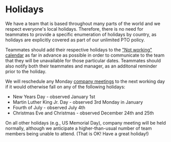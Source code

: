 # Holidays

We have a team that is based throughout many parts of the world and we respect everyone's local holidays. Therefore, there is no need for teammates to provide a specific enumeration of holidays by country, as holidays are explicitly covered as part of our unlimited PTO policy.

Teammates should add their respective holidays to the ["Not working" calendar](https://calendar.google.com/calendar?cid=c291cmNlZ3JhcGguY29tX2JiMGppMHY4OHFtbWw2bGJubW1iYTR2bzBvQGdyb3VwLmNhbGVuZGFyLmdvb2dsZS5jb20) as far in advance as possible in order to communicate to the team that they will be unavailable for those particular dates. Teammates should also notify both their teammates and manager, as an additonal reminder prior to the holiday.

We will reschedule any Monday [company meetings](../communication/company_meeting.md) to the next working day if it would otherwise fall on any of the following holidays:

* New Years Day - observed January 1st
* Martin Luther King Jr. Day - observed 3rd Monday in January
* Fourth of July - observed July 4th
* Christmas Eve and Christmas - observed December 24th and 25th

On all other holidays (e.g., US Memorial Day), company meeting will be held normally, although we anticipate a higher-than-usual number of team members being unable to attend. (That is OK! Have a great holiday!)


